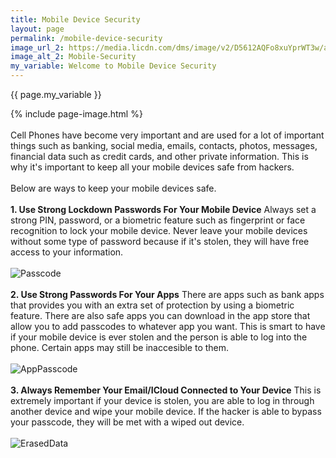 ```yaml
---
title: Mobile Device Security
layout: page
permalink: /mobile-device-security
image_url_2: https://media.licdn.com/dms/image/v2/D5612AQFo8xuYprWT3w/article-cover_image-shrink_720_1280/article-cover_image-shrink_720_1280/0/1701200395005?e=2147483647&v=beta&t=2YM7QGJKvR7n1A6wameK6-Zgfoqvl8cKUzv50-z-NRc
image_alt_2: Mobile-Security
my_variable: Welcome to Mobile Device Security
---
```


{{ page.my_variable }}

{% include page-image.html %}
<br>
<br>
Cell Phones have become very important and are used for a lot of important things such as banking, social media,
emails, contacts, photos, messages, financial data such as credit cards, and other private information.
This is why it's important to keep all your mobile devices safe from hackers.
<br>
<br>
Below are ways to keep your mobile devices safe.
<br>
<br>
**1. Use Strong Lockdown Passwords For Your Mobile Device**
Always set a strong PIN, password, or a biometric feature such as fingerprint or face recognition to lock
your mobile device. Never leave your mobile devices without some type of password because if it's stolen,
they will have free access to your information.
<br>
<br>
![Passcode](https://i.insider.com/58a5d604dd089560288b46a8?width=700)
<br>
<br>
**2. Use Strong Passwords For Your Apps**
There are apps such as bank apps that provides you with an extra set of protection by using
a biometric feature. There are also safe apps you can download in the app store that allow you
to add passcodes to whatever app you want. This is smart to have if your mobile device is ever stolen
and the person is able to log into the phone. Certain apps may still be inaccesible to them. 
<br>
<br>
![AppPasscode](https://play-lh.googleusercontent.com/BP8yCuz60U2cP0AyX0fqc7F50Ra2-Gyw24mQn7xq9q_QQw26jc7fGsbWfAdCD8S9FQ=w240-h480-rw)
<br>
<br>
**3. Always Remember Your Email/ICloud Connected to Your Device**
This is extremely important if your device is stolen, you are able to log in through another device
and wipe your mobile device. If the hacker is able to bypass your passcode, they will be met with
a wiped out device.
<br>
<br>
![ErasedData](https://help.apple.com/assets/677EB6990E35CFE25809758B/677EB69E5AFECC5ECD0B4978/en_US/1162537ef5b43bf42b281637bc7c1e97.png)